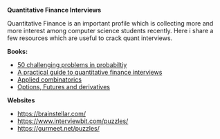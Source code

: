 **Quantitative Finance Interviews**

Quantitative Finance is an important profile which is collecting more and more interest among computer science students recently. Here i share a few resources which are useful to crack quant interviews.

**Books:**

* [50 challenging problems in probabiltiy](https://mbapreponline.files.wordpress.com/2013/07/fifty_challenging_problems_in__2.pdf)
* [A practical guide to quantitative finance interviews](https://usermanual.wiki/Document/Practical20Guide20To20Quantitative20Finance20Interview.604244935.pdf)
* [Applied combinatorics](https://www.isinj.com/mt-usamo/Applied%20Combinatorics%20(6th%20Edition)%20by%20Alan%20Tucker%20Wiley%20(2012).pdf)
* [Options, Futures and derivatives](https://faculty.ksu.edu.sa/sites/default/files/options_futures_and_other_derivatives_8th_ed_part1.pdf)

**Websites**
* https://brainstellar.com/
* https://www.interviewbit.com/puzzles/
* https://gurmeet.net/puzzles/
